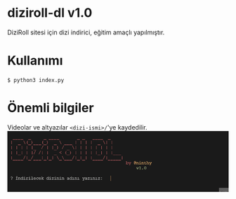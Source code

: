 # diziroll-dl v1.0
DiziRoll sitesi için dizi indirici, eğitim amaçlı yapılmıştır.

# Kullanımı

```
$ python3 index.py
```

# Önemli bilgiler
Videolar ve altyazılar ```<dizi-ismi>/```'ye kaydedilir.
![](/screenshots/works.gif)
